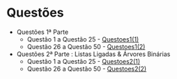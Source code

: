# Questões

- Questões 1ª Parte
    - Questão 1 a Questão 25 - [Questoes1(1)](Questoes1(1).c)
    - Questão 26 a Questão 50 - [Questoes1(2)](Questoes1(2).c)
- Questões 2ª Parte : Listas Ligadas & Árvores Binárias
    - Questão 1 a Questão 25 - [Questoes2(1)](Questoes2(1).c)
    - Questão 26 a Questão 50 - [Questoes2(2)](Questoes2(2).c)